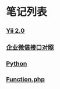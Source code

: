 # 笔记列表

### [Yii 2.0](http://note.youdao.com/noteshare?id=4c7cd9ddf199f684bfb87dea6d3ac435)

### [企业微信接口对照](http://note.youdao.com/noteshare?id=e47cbbcb84f19efa12d8f4bd043392b5)

### [Python](http://note.youdao.com/noteshare?id=e291cede6cc869bea1a6b5d34555d12f)

### [Function.php](http://note.youdao.com/noteshare?id=e9c1860ea92fad56cde13e9a3b21b9b5)
